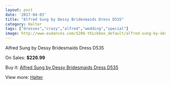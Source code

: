 ```yaml
---
layout: post
date: '2017-04-03'
title: "Alfred Sung by Dessy Bridesmaids Dress D535"
category: Halter
tags: ["dresses","crazy","alfred","wedding","special"]
image: http://www.eudances.com/5286-thickbox_default/alfred-sung-by-dessy-bridesmaids-dress-d535.jpg
---
```

Alfred Sung by Dessy Bridesmaids Dress D535

On Sales: **$226.99**
<a href="https://www.eudances.com/en/halter/1784-alfred-sung-by-dessy-bridesmaids-dress-d535.html"><amp-img layout="responsive" width="600" height="600" src="//www.eudances.com/5286-thickbox_default/alfred-sung-by-dessy-bridesmaids-dress-d535.jpg" alt="Alfred Sung by Dessy Bridesmaids Dress D535 0" /></a>
<a href="https://www.eudances.com/en/halter/1784-alfred-sung-by-dessy-bridesmaids-dress-d535.html"><amp-img layout="responsive" width="600" height="600" src="//www.eudances.com/5287-thickbox_default/alfred-sung-by-dessy-bridesmaids-dress-d535.jpg" alt="Alfred Sung by Dessy Bridesmaids Dress D535 1" /></a>

Buy it: [Alfred Sung by Dessy Bridesmaids Dress D535](https://www.eudances.com/en/halter/1784-alfred-sung-by-dessy-bridesmaids-dress-d535.html "Alfred Sung by Dessy Bridesmaids Dress D535")

View more: [Halter](https://www.eudances.com/en/19-halter "Halter")
